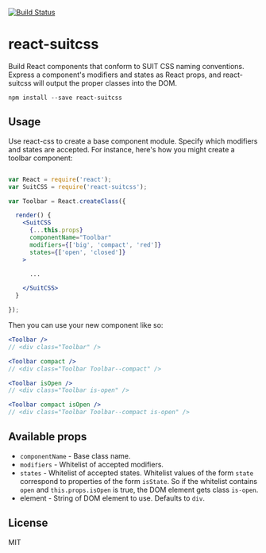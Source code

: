 [![Build Status](https://img.shields.io/travis/acdlite/react-suitcss.svg)](https://travis-ci.org/acdlite/react-suitcss)

react-suitcss
=================

Build React components that conform to SUIT CSS naming conventions. Express a component's modifiers and states as React props, and react-suitcss will output the proper classes into the DOM.

```
npm install --save react-suitcss
```

## Usage

Use react-css to create a base component module. Specify which modifiers and states are accepted. For instance, here's how you might create a toolbar component:

```jsx

var React = require('react');
var SuitCSS = require('react-suitcss');

var Toolbar = React.createClass({

  render() {
    <SuitCSS
      {...this.props}
      componentName="Toolbar"
      modifiers={['big', 'compact', 'red']}
      states={['open', 'closed']}
    >

      ...

    </SuitCSS>
  }

});

```

Then you can use your new component like so:

```jsx
<Toolbar />
// <div class="Toolbar" />

<Toolbar compact />
// <div class="Toolbar Toolbar--compact" />

<Toolbar isOpen />
// <div class="Toolbar is-open" />

<Toolbar compact isOpen />
// <div class="Toolbar Toolbar--compact is-open" />
```

## Available props

* `componentName` - Base class name.
* `modifiers` - Whitelist of accepted modifiers.
* `states` - Whitelist of accepted states. Whitelist values of the form `state` correspond to properties of the form `isState`. So if the whitelist contains `open` and `this.props.isOpen` is true, the DOM element gets class `is-open`.
* element - String of DOM element to use. Defaults to `div`.

## License
MIT
